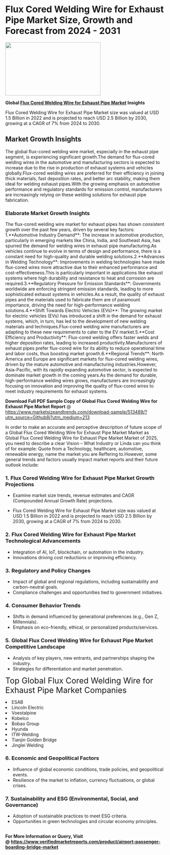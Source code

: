<H1>Flux Cored Welding Wire for Exhaust Pipe Market Size, Growth and Forecast from 2024 - 2031</H1><img class="aligncenter size-medium wp-image-584254" src="https://thirdeyenews.in/wp-content/uploads/2024/09/Global-Market-Research-300x168.jpeg" alt="" width="300" height="168" /><p><strong>Global&nbsp;<a href="https://www.marketsizeandtrends.com/download-sample/513489/?utm_source=Github8j?utm_medium=213">Flux Cored Welding Wire for Exhaust Pipe Market</a> Insights</strong></p><p>Flux Cored Welding Wire for Exhaust Pipe Market size was valued at USD 1.5 Billion in 2022 and is projected to reach USD 2.5 Billion by 2030, growing at a CAGR of 7% from 2024 to 2030.</p><p><h2>Market Growth Insights</h2> The global flux-cored welding wire market, especially in the exhaust pipe segment, is experiencing significant growth.The demand for flux-cored welding wires in the automotive and manufacturing sectors is expected to increase due to the rise in production of exhaust systems and vehicles globally.Flux-cored welding wires are preferred for their efficiency in joining thick materials, fast deposition rates, and better arc stability, making them ideal for welding exhaust pipes.With the growing emphasis on automotive performance and regulatory standards for emission control, manufacturers are increasingly relying on these welding solutions for exhaust pipe fabrication. <h3>Elaborate Market Growth Insights</h3> The flux-cored welding wire market for exhaust pipes has shown consistent growth over the past few years, driven by several key factors: 1.**Automotive Industry Demand**: The increase in automotive production, particularly in emerging markets like China, India, and Southeast Asia, has spurred the demand for welding wires in exhaust pipe manufacturing.As vehicles continue to evolve in terms of design and performance, there is a constant need for high-quality and durable welding solutions.2.**Advances in Welding Technology**: Improvements in welding technologies have made flux-cored wires more attractive due to their enhanced performance and cost-effectiveness.This is particularly important in applications like exhaust systems where high durability and resistance to heat and corrosion are required.3.**Regulatory Pressure for Emission Standards**: Governments worldwide are enforcing stringent emission standards, leading to more sophisticated exhaust systems in vehicles.As a result, the quality of exhaust pipes and the materials used to fabricate them are of paramount importance, driving the need for high-performance welding solutions.4.**Shift Towards Electric Vehicles (EVs)**: The growing market for electric vehicles (EVs) has introduced a shift in the demand for exhaust systems, which, in turn, has led to the development of new welding materials and techniques.Flux-cored welding wire manufacturers are adapting to these new requirements to cater to the EV market.5.**Cost Efficiency and Productivity**: Flux-cored welding offers faster welds and higher deposition rates, leading to increased productivity.Manufacturers of exhaust pipes prefer flux-cored wire for its ability to reduce operational time and labor costs, thus boosting market growth.6.**Regional Trends**: North America and Europe are significant markets for flux-cored welding wires, driven by the mature automotive and manufacturing industries.However, Asia-Pacific, with its rapidly expanding automotive sector, is expected to dominate market growth in the coming years.As the demand for durable, high-performance welding wires grows, manufacturers are increasingly focusing on innovation and improving the quality of flux-cored wires to meet industry requirements for exhaust systems.</p><p><span class=""><strong>Download Full PDF Sample Copy of Global Flux Cored Welding Wire for Exhaust Pipe Market Report</strong> @ <a href="https://www.marketsizeandtrends.com/download-sample/513489/?utm_source=Github8j?utm_medium=213" target="_blank">https://www.marketsizeandtrends.com/download-sample/513489/?utm_source=Github8j?utm_medium=213</a></span></p><p>In order to make an accurate and perceptive description of future scope of a Global&nbsp;Flux Cored Welding Wire for Exhaust Pipe Market Market as Global&nbsp;Flux Cored Welding Wire for Exhaust Pipe Market Market of 2025, you need to describe a clear Vision &ndash; What Industry or Linda can you think of for example: Quote from a Technology, healthcare, automotive, renewable energy, name the market you are Reffering to.However, some general trends and factors usually impact market reports and their future outlook include:</p><h3>1.&nbsp;<strong>Flux Cored Welding Wire for Exhaust Pipe Market Growth Projections</strong></h3><ul><li>Examine market size trends, revenue estimates and CAGR (Compounded Annual Growth Rate) projections.</li><li><p>Flux Cored Welding Wire for Exhaust Pipe Market size was valued at USD 1.5 Billion in 2022 and is projected to reach USD 2.5 Billion by 2030, growing at a CAGR of 7% from 2024 to 2030.</p></li></ul><h3>2.&nbsp;<strong>Flux Cored Welding Wire for Exhaust Pipe Market Technological Advancements</strong></h3><ul><li>Integration of AI, IoT, blockchain, or automation in the industry.</li><li>Innovations driving cost reductions or improving efficiency.</li></ul><h3>3.&nbsp;<strong>Regulatory and Policy Changes</strong></h3><ul><li>Impact of global and regional regulations, including sustainability and carbon-neutral goals.</li><li>Compliance challenges and opportunities tied to government initiatives.</li></ul><h3>4.&nbsp;<strong>Consumer Behavior Trends</strong></h3><ul><li>Shifts in demand influenced by generational preferences (e.g., Gen Z, Millennials).</li><li>Emphasis on eco-friendly, ethical, or personalized products/services.</li></ul><h3>5.&nbsp;<strong>Global Flux Cored Welding Wire for Exhaust Pipe Market Competitive Landscape</strong></h3><ul><li>Analysis of key players, new entrants, and partnerships shaping the industry.</li><li>Strategies for differentiation and market penetration.</li></ul><p data-pm-slice="1 1 []"><span style="color: inherit; font-family: inherit; font-size: 25px;">Top Global Flux Cored Welding Wire for Exhaust Pipe Market Companies</span></p><div class="" data-test-id=""><p><li>ESAB</li><li> Lincoln Electric</li><li> Voestalpine</li><li> Kobelco</li><li> Bobao Group</li><li> Hyunda</li><li> ITW-Welding</li><li> Tianjin Golden Bridge</li><li> Jinglei Welding</li></p></div><h3>6.&nbsp;<strong>Economic and Geopolitical Factors</strong></h3><ul><li>Influence of global economic conditions, trade policies, and geopolitical events.</li><li>Resilience of the market to inflation, currency fluctuations, or global crises.</li></ul><h3>7.&nbsp;<strong>Sustainability and ESG (Environmental, Social, and Governance)</strong></h3><ul><li>Adoption of sustainable practices to meet ESG criteria.</li><li>Opportunities in green technologies and circular economy principles.</li></ul><h2><strong style="font-size: 14px;">For More Information or Query, Visit @&nbsp;</strong><a style="background-color: #ffffff; font-size: 14px;" href="https://www.marketsizeandtrends.com/report/flux-cored-welding-wire-for-exhaust-pipe-market/" target="_blank">https://www.verifiedmarketreports.com/product/airport-passenger-boarding-bridge-market</a></h2>